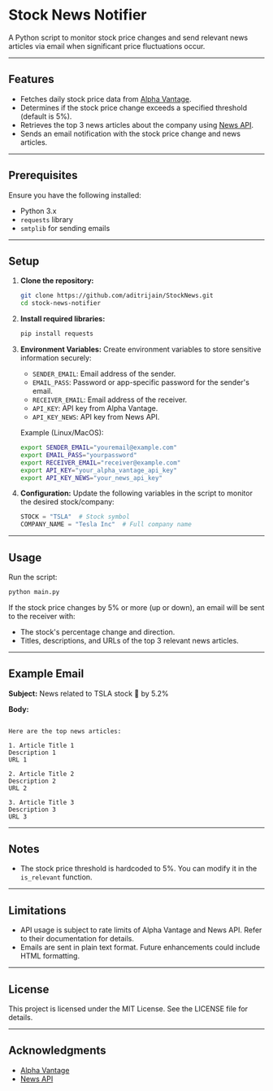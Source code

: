 # Stock News Notifier

A Python script to monitor stock price changes and send relevant news articles via email when significant price fluctuations occur.

---

## Features
- Fetches daily stock price data from [Alpha Vantage](https://www.alphavantage.co/).
- Determines if the stock price change exceeds a specified threshold (default is 5%).
- Retrieves the top 3 news articles about the company using [News API](https://newsapi.org/).
- Sends an email notification with the stock price change and news articles.

---

## Prerequisites
Ensure you have the following installed:
- Python 3.x
- `requests` library
- `smtplib` for sending emails

---

## Setup
1. **Clone the repository:**
   ```bash
   git clone https://github.com/aditrijain/StockNews.git
   cd stock-news-notifier
   ```

2. **Install required libraries:**
   ```bash
   pip install requests
   ```

3. **Environment Variables:**
   Create environment variables to store sensitive information securely:
   - `SENDER_EMAIL`: Email address of the sender.
   - `EMAIL_PASS`: Password or app-specific password for the sender's email.
   - `RECEIVER_EMAIL`: Email address of the receiver.
   - `API_KEY`: API key from Alpha Vantage.
   - `API_KEY_NEWS`: API key from News API.

   Example (Linux/MacOS):
   ```bash
   export SENDER_EMAIL="youremail@example.com"
   export EMAIL_PASS="yourpassword"
   export RECEIVER_EMAIL="receiver@example.com"
   export API_KEY="your_alpha_vantage_api_key"
   export API_KEY_NEWS="your_news_api_key"
   ```

4. **Configuration:**
   Update the following variables in the script to monitor the desired stock/company:
   ```python
   STOCK = "TSLA"  # Stock symbol
   COMPANY_NAME = "Tesla Inc"  # Full company name
   ```

---

## Usage
Run the script:
```bash
python main.py
```
If the stock price changes by 5% or more (up or down), an email will be sent to the receiver with:
- The stock's percentage change and direction.
- Titles, descriptions, and URLs of the top 3 relevant news articles.

---

## Example Email
**Subject:** News related to TSLA stock 🔺 by 5.2%

**Body:**
```

Here are the top news articles:

1. Article Title 1
Description 1
URL 1

2. Article Title 2
Description 2
URL 2

3. Article Title 3
Description 3
URL 3
```

---

## Notes
- The stock price threshold is hardcoded to 5%. You can modify it in the `is_relevant` function.

---

## Limitations
- API usage is subject to rate limits of Alpha Vantage and News API. Refer to their documentation for details.
- Emails are sent in plain text format. Future enhancements could include HTML formatting.

---

## License
This project is licensed under the MIT License. See the LICENSE file for details.


---

## Acknowledgments
- [Alpha Vantage](https://www.alphavantage.co/)
- [News API](https://newsapi.org/)



